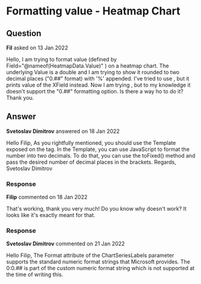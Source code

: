 # Formatting value - Heatmap Chart

## Question

**Fil** asked on 13 Jan 2022

Hello, I am trying to format value (defined by Field="@nameof(HeatmapData.Value)" ) on a heatmap chart. The underlying Value is a double and I am trying to show it rounded to two decimal places ("0.##" format) with '%' appended. I've tried to use <ChartSeriesLabels Format="{0:0.##}%" />, but it prints value of the XField instead. Now I am trying <ChartSeriesLabels Template="#=value#%" />, but to my knowledge it doesn't support the "0.##" formatting option. Is there a way ho to do it? Thank you.

## Answer

**Svetoslav Dimitrov** answered on 18 Jan 2022

Hello Filip, As you rightfully mentioned, you should use the Template exposed on the <ChartSeriesLabels> tag. In the Template, you can use JavaScript to format the number into two decimals. To do that, you can use the toFixed() method and pass the desired number of decimal places in the brackets. <ChartSeriesLabels Template="#=value.toFixed(2)#% "> </ChartSeriesLabels> Regards, Svetoslav Dimitrov

### Response

**Filip** commented on 18 Jan 2022

That's working, thank you very much! Do you know why <ChartSeriesLabels Format="{0:0.##}%" /> doesn't work? It looks like it's exactly meant for that.

### Response

**Svetoslav Dimitrov** commented on 21 Jan 2022

Hello Filip, The Format attribute of the ChartSeriesLabels parameter supports the standard numeric format strings that Microsoft provides. The 0:0.## is part of the custom numeric format string which is not supported at the time of writing this.
